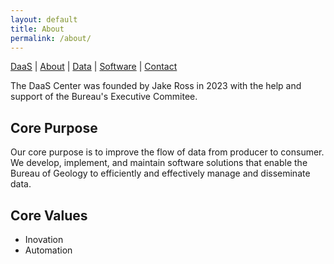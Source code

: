 ```yaml
---
layout: default
title: About
permalink: /about/
---
```

[DaaS](/) | [About](/about/) | [Data](/data/) | [Software](/software/) | [Contact](/contact/)

The DaaS Center was founded by Jake Ross in 2023 with the help and support of the Bureau's Executive Commitee.

## Core Purpose
Our core purpose is to improve the flow of data from producer to consumer. We develop, implement, and maintain 
software solutions that enable the Bureau of Geology to efficiently and effectively manage and disseminate data.

## Core Values
 - Inovation
 - Automation


